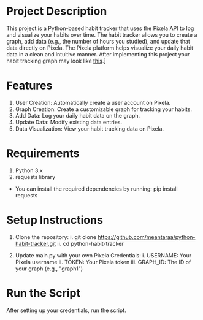 # Project Description

This project is a Python-based habit tracker that uses the Pixela API to log and visualize your habits over time. The habit tracker allows you to create a graph, add data (e.g., the number of hours you studied), and update that data directly on Pixela. The Pixela platform helps visualize your daily habit data in a clean and intuitive manner. After implementing this project your habit tracking graph may look like [this](https://pixe.la/v1/users/a-young/graphs/graph1.html).]

# Features

1. User Creation: Automatically create a user account on Pixela.
2. Graph Creation: Create a customizable graph for tracking your habits.
3. Add Data: Log your daily habit data on the graph.
4. Update Data: Modify existing data entries.
5. Data Visualization: View your habit tracking data on Pixela.


# Requirements
1. Python 3.x
2. requests library
- You can install the required dependencies by running: pip install requests

# Setup Instructions
1. Clone the repository:
   i. git clone https://github.com/meantaraa/python-habit-tracker.git
   ii. cd python-habit-tracker
   
2. Update main.py with your own Pixela Credentials: 
   i. USERNAME: Your Pixela username
   ii. TOKEN: Your Pixela token
   iii. GRAPH_ID: The ID of your graph (e.g., "graph1")

# Run the Script
After setting up your credentials, run the script.
